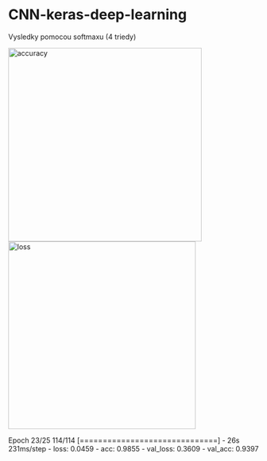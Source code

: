 # CNN-keras-deep-learning


Vysledky pomocou softmaxu (4 triedy)


<img width="389" alt="accuracy" src="https://user-images.githubusercontent.com/34098041/55283098-0c951a80-5353-11e9-9d39-5a44e18b6f43.png">


<img width="377" alt="loss" src="https://user-images.githubusercontent.com/34098041/55283105-2df60680-5353-11e9-8f2e-14b18d48c461.png">


Epoch 23/25
114/114 [==============================] - 26s 231ms/step - loss: 0.0459 - acc: 0.9855 - val_loss: 0.3609 - val_acc: 0.9397

